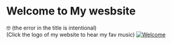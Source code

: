 # Welcome to My wesbsite
🤓 (the error in the title is intentional) <br>
(Click the logo of my website to hear my fav music)
[![Welcome](https://gioco.lol/assets/img/logo.png)](https://gioco.lol/music)
